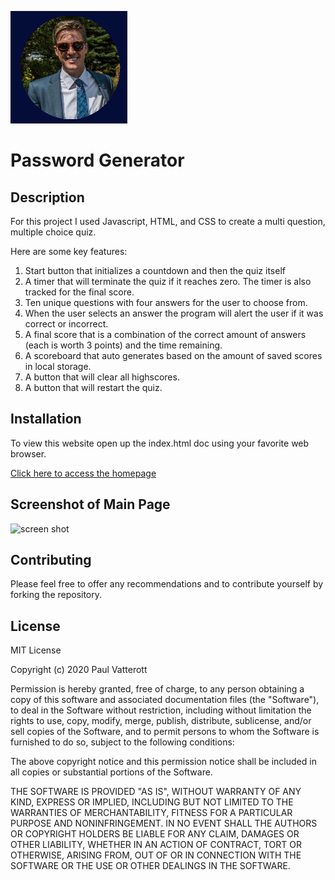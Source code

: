 ![Logo of the project](assets/images/MyPost.png)

# Password Generator  

## Description

For this project I used Javascript, HTML, and CSS to create a multi question, multiple choice quiz.

Here are some key features:

1. Start button that initializes a countdown and then the quiz itself
2. A timer that will terminate the quiz if it reaches zero. The timer is also tracked for the final score.
3. Ten unique questions with four answers for the user to choose from.
4. When the user selects an answer the program will alert the user if it was correct or incorrect.
5. A final score that is a combination of the correct amount of answers (each is worth 3 points) and the time remaining.
6. A scoreboard that auto generates based on the amount of saved scores in local storage.
7. A button that will clear all highscores.
8. A button that will restart the quiz.

## Installation

To view this website open up the index.html doc using your favorite web browser.

[Click here to access the homepage](https://pfvatterott.github.io/CodeQuiz/)

## Screenshot of Main Page

![screen shot](assets/images/screenshot.png)

## Contributing

Please feel free to offer any recommendations and to contribute yourself by forking the repository. 

## License

MIT License

Copyright (c) 2020 Paul Vatterott

Permission is hereby granted, free of charge, to any person obtaining a copy
of this software and associated documentation files (the "Software"), to deal
in the Software without restriction, including without limitation the rights
to use, copy, modify, merge, publish, distribute, sublicense, and/or sell
copies of the Software, and to permit persons to whom the Software is
furnished to do so, subject to the following conditions:

The above copyright notice and this permission notice shall be included in all
copies or substantial portions of the Software.

THE SOFTWARE IS PROVIDED "AS IS", WITHOUT WARRANTY OF ANY KIND, EXPRESS OR
IMPLIED, INCLUDING BUT NOT LIMITED TO THE WARRANTIES OF MERCHANTABILITY,
FITNESS FOR A PARTICULAR PURPOSE AND NONINFRINGEMENT. IN NO EVENT SHALL THE
AUTHORS OR COPYRIGHT HOLDERS BE LIABLE FOR ANY CLAIM, DAMAGES OR OTHER
LIABILITY, WHETHER IN AN ACTION OF CONTRACT, TORT OR OTHERWISE, ARISING FROM,
OUT OF OR IN CONNECTION WITH THE SOFTWARE OR THE USE OR OTHER DEALINGS IN THE
SOFTWARE.